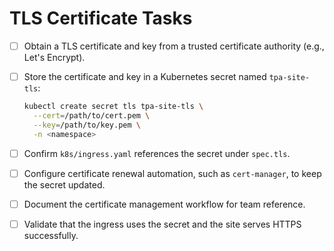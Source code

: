 # TLS Certificate Tasks
- [ ] Obtain a TLS certificate and key from a trusted certificate authority (e.g., Let's Encrypt).
- [ ] Store the certificate and key in a Kubernetes secret named `tpa-site-tls`:

  ```bash
  kubectl create secret tls tpa-site-tls \
    --cert=/path/to/cert.pem \
    --key=/path/to/key.pem \
    -n <namespace>
  ```

- [ ] Confirm `k8s/ingress.yaml` references the secret under `spec.tls`.
- [ ] Configure certificate renewal automation, such as `cert-manager`, to keep the secret updated.
- [ ] Document the certificate management workflow for team reference.
- [ ] Validate that the ingress uses the secret and the site serves HTTPS successfully.
